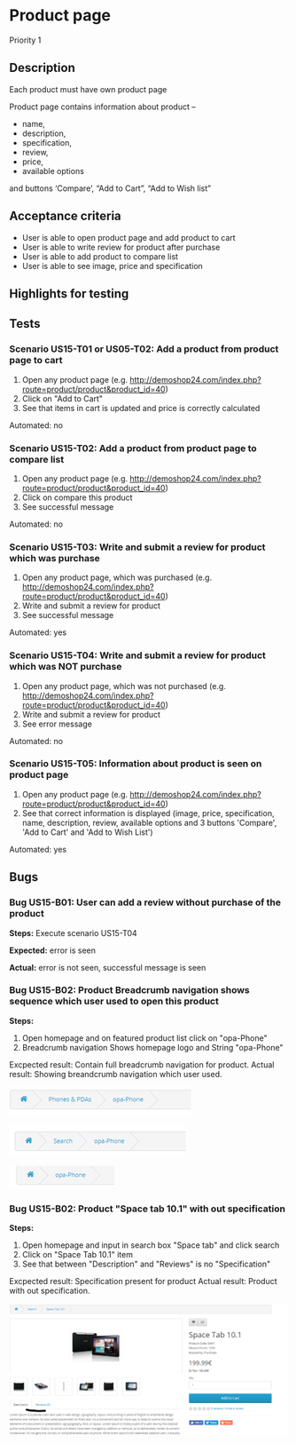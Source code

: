 # Product page
Priority 1
## Description
Each product must have own product page

Product page contains information about product –
* name,
* description,
* specification,
* review,
* price,
* available options

and buttons ‘Compare’, “Add to Cart”, “Add to Wish list”

## Acceptance criteria
* User is able to open product page and add product to cart
* User is able to write review for product after purchase
* User is able to add product to compare list
* User is able to see image, price and specification
## Highlights for testing

## Tests
### Scenario US15-T01 or US05-T02: Add a product from product page to cart
1. Open any product page (e.g. http://demoshop24.com/index.php?route=product/product&product_id=40)
2. Click on "Add to Cart" 
3. See that items in cart is updated and price is correctly calculated

Automated: no

### Scenario US15-T02: Add a product from product page to compare list
1. Open any product page (e.g. http://demoshop24.com/index.php?route=product/product&product_id=40)
2. Click on compare this product
3. See successful message

Automated: no

### Scenario US15-T03: Write and submit a review for product which was purchase
1. Open any product page, which was purchased (e.g. http://demoshop24.com/index.php?route=product/product&product_id=40)
2. Write and submit a review for product
3. See successful message

Automated: yes

### Scenario US15-T04: Write and submit a review for product which was NOT purchase
1. Open any product page, which was not purchased (e.g. http://demoshop24.com/index.php?route=product/product&product_id=40)
2. Write and submit a review for product
3. See error message

Automated: no

### Scenario US15-T05: Information about product is seen on product page
1. Open any product page (e.g. http://demoshop24.com/index.php?route=product/product&product_id=40)
2. See that correct information is displayed (image, price, specification, name, description, review, available options and 3 buttons 'Compare', 'Add to Cart' and 'Add to Wish List')

Automated: yes

## Bugs
### Bug US15-B01: User can add a review without purchase of the product
**Steps:** Execute scenario US15-T04

**Expected:** error is seen

**Actual:** error is not seen, successful message is seen


### Bug US15-B02: Product Breadcrumb navigation shows sequence which user used to open this product
**Steps:** 
1) Open homepage and on featured product list click on "opa-Phone"
2) Breadcrumb navigation Shows homepage logo and String "opa-Phone"

Excpected result: Contain full breadcrumb navigation for product.
Actual result: Showing breandcrumb navigation which user used.

![Bug 1.1](Images/US15_Bug_1.PNG?raw=true "full path")

![Bug 1.2](Images/US15_Bug_2.PNG?raw=true "navigated from search")

![Bug 1.3](Images/US15_Bug_3.PNG?raw=true "navigated from homepage")



### Bug US15-B02: Product "Space tab 10.1" with out specification
**Steps:** 
1) Open homepage and input in search box "Space tab" and click search
2) Click on "Space Tab 10.1" item
3) See that between "Description" and "Reviews" is no "Specification"

Excpected result: Specification present for product
Actual result: Product with out specification.

![Bug 2.1](Images/US15_Bug_4.PNG?raw=true "Space tab with out specification")